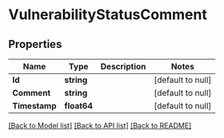 # VulnerabilityStatusComment

## Properties
Name | Type | Description | Notes
------------ | ------------- | ------------- | -------------
**Id** | **string** |  | [default to null]
**Comment** | **string** |  | [default to null]
**Timestamp** | **float64** |  | [default to null]

[[Back to Model list]](../README.md#documentation-for-models) [[Back to API list]](../README.md#documentation-for-api-endpoints) [[Back to README]](../README.md)

